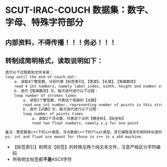 # SCUT-IRAC-COUCH 数据集：数字、字母、特殊字符部分

## 内部资料，不得传播！！！务必！！！

## 转制成简明格式，读取说明如下：
```txt
迭代以下过程直到文件末尾：
loop until the end of couch.dat:
    a. 读取4个整型数，分别代表【标签索引】、【宽度】、【长度】、【笔画数目】
    read 4 int numbers, namely label_index, width, height and number of strokes
    b. 迭代【笔画数目】次，每次迭代进行以下过程：
    loop number of strokes times
        a. 读取1个整型数，代表这个笔画的【点数】
        read one int number, representing number of points in this stroke
        b. 迭代【点数】次，每次迭代进行以下过程：
        loop number of points times
            a. 读取2个浮点数，代表这个点的【横坐标】、【纵坐标】
            read two float numbers, namely x,y for one point

备注：整型数是c++下的int类型，浮点数是c++下的float类型，其它编程语言可用同样长度的字段获取数据
ps: int and float are meant for those in c++ in a x64 machine.
```

* 【标签索引】和明文【标签】的转换见两个纯文本文件，注意严格区分字符编码
* 所有明文标签都**不是**ASCII字符